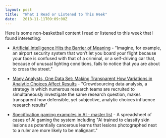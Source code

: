 ```yaml
---
layout: post
title:  "What I Read or Listened to This Week"
date:   2018-11-11T09:09:00Z
---
```

Here is some non-basketball content I read or listened to this week that I found interesting:


* [Artificial Intelligence Hits the Barrier of Meaning](https://www.nytimes.com/2018/11/05/opinion/artificial-intelligence-machine-learning.html) - "Imagine, for example, an airport security system that won’t let you board your flight because your face is confused with that of a criminal, or a self-driving car that, because of unusual lighting conditions, fails to notice that you are about to cross the street."

* [Many Analysts, One Data Set: Making Transparent How Variations in Analytic Choices Affect Results](https://journals.sagepub.com/doi/10.1177/2515245917747646#articleShareContainer) - "Crowdsourcing data analysis, a strategy in which numerous research teams are recruited to simultaneously investigate the same research question, makes transparent how defensible, yet subjective, analytic choices influence research results"

* [Specification gaming examples in AI - master list](https://docs.google.com/spreadsheets/u/1/d/e/2PACX-1vRPiprOaC3HsCf5Tuum8bRfzYUiKLRqJmbOoC-32JorNdfyTiRRsR7Ea5eWtvsWzuxo8bjOxCG84dAg/pubhtml) - A spreadsheet of cases of AI gaming the system including "AI trained to classify skin lesions as potentially cancerous learns that lesions photographed next to a ruler are more likely to be malignant."
